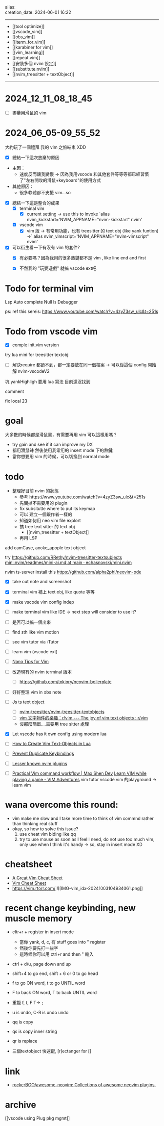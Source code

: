 alias:  
creation_date: 2024-06-01 16:22  


---  

- [[tool optimize]]
- [[vscode_vim]]
- [[obs_vim]]
- [[iterm_for_vim]]
- [[karabiner for vim]]
- [[vim_learning]]
- [[repeat.vim]]
- [[安裝多個 nvim 設定]]
- [[substitute.nvim]]
- [[nvim_treesitter + textObject]]

---


# 2024_12_11_08_18_45


- [ ] 盡量用滑鼠的 vim 


# 2024_06_05-09_55_52
大約玩了一個禮拜
我的 vim 之旅結束 XDD


- [x] 總結一下這次放棄的原因

- 主因：
	- 速度反而讓我變慢 -> 因為我用vscode 和其他套件等等等都已經習慣了"左右開攻的滑鼠+keyboard"的使用方式
- 其他原因：
	- 很多軟體都不支援 vim...so



- [x] 總結一下這是整合的成果
	- [x] terminal vim
		- [x] current setting -> use this to invoke `alias nvim_kickstart='NVIM_APPNAME="nvim-kickstart" nvim'
	- [x] vscode vim
		- [x] vim 版 -> 有常用功能，也有 treesitter 的 text obj (like yank funtion) ->` alias nvim_vimscript='NVIM_APPNAME="nvim-vimscript" nvim'
- [x] 可以衍生看一下有沒有 vim 的套件?
	- [x] 有必要嗎？因為我用的很多熱鍵都不是 vim , like line end and first
	- [x] 不然我的 "玩耍遊戲" 就搞 vscode ext吧






# Todo for terminal vim
Lsp
Auto complete
Null ls
Debugger

ps: ref this sereis: https://www.youtube.com/watch?v=4zyZ3sw_ulc&t=251s





# Todo from vscode vim

- [x] comple init.vim version


try lua mini for treesitter textobj

- [ ] 解決require 都讀不到，都一定要放在同一個檔案 -> 可以從這個 config 開始解  nvim-vscodeV2


坑
yankHighligh 要用 lua 寫法
目前還沒找到



comment





fix local 23

# goal


大多數的時候都是滑鼠黨，有需要再用 vim
可以這樣用嗎？





- try gain and see if it can improve my DX 
- 都用滑鼠辣 然後使用我常用的 insert mode 下的熱鍵
- 當你想要用 vim 的時候，可以切換到 normal mode




# todo

- 整理好目前 nvim 的狀態
	- 參考 https://www.youtube.com/watch?v=4zyZ3sw_ulc&t=251s
	- 先關掉不需要用的 plugin
	- fix subsitutte where to put its keymap
	- 可以 建立一個跟作者一樣的
	- 知道如何用 neo vim file explort
	- 搞 tree text sitter 的 text obj
		- [[nvim_treesitter + textObject]]
	- 再用 LSP




add camCase, aooke_apople text object

try
https://github.com/RRethy/nvim-treesitter-textsubjects
[mini.nvim/readmes/mini-ai.md at main · echasnovski/mini.nvim](https://github.com/echasnovski/mini.nvim/blob/main/readmes/mini-ai.md)


nvim ts-server
install this
https://github.com/alpha2phi/neovim-pde




- [x] take out note and screenshot
- [x] terminal vim 補上 text obj, like quote 等等
- [x] make vscode vim config indep
- [ ] make terminal vim like IDE -> next step will consider to use it?
- [ ] 是否可以搞一個出來

- [ ] find sth like vim motion
- [ ] see vim tutor via :Tutor

- [ ] learn vim (vscode ext)
- [ ] [Nano Tips for Vim](https://nanotipsforvim.prose.sh/)

- [ ] 改造現有的 nvim terminal 版本
	- [ ] https://github.com/tokiory/neovim-boilerplate


- [ ] 好好整理 vim in obs note
- [ ] Js ts text object 
	- [ ] [nvim-treesitter/nvim-treesitter-textobjects](https://github.com/nvim-treesitter/nvim-treesitter-textobjects)
	- [ ] [vim 文字物件的樂趣：r/vim --- The joy of vim text objects : r/vim](https://www.reddit.com/r/vim/comments/g1r2od/the_joy_of_vim_text_objects/)
	- 沒那麼簡單....需要用 tree sitter 處理
- [x] Let vscode has it own config using modern lua
- [ ] [How to Create Vim Text-Objects in Lua](https://thevaluable.dev/vim-create-text-objects/)
- [ ] [Prevent Duplicate Keybindings](https://nanotipsforvim.prose.sh/prevent-duplicate-keybindings)
- [ ] [Lesser known nvim plugins](https://nanotipsforvim.prose.sh/lesser-known-nvim-plugins)
- [ ] [Practical Vim command workflow | Max Shen Dev](https://m4xshen.dev/posts/vim-command-workflow/)
[Learn VIM while playing a game - VIM Adventures](https://vim-adventures.com/)
vim tutor
vscode vim 的playground -> learn vim



# wana overcome this round:
- vim make me slow and I take more time to think of vim commnd rather than thinking real stuff
- okay, so how to solve this issue?
	1. use cheat vim biding like qq
	2. try to use mouse as soon as I feel I need, do not use too much vim, only use when I think it's handy -> so, stay in insert mode XD 

# cheatsheet
- [A Great Vim Cheat Sheet](https://vimsheet.com/)
- [Vim Cheat Sheet](https://vim.rtorr.com/)
- https://vim.rtorr.com/
![[IMG-vim_idx-20241003104934061.png]]


# recent change keybinding, new muscle memory

- cltr+r + register in insert mode
	- 當你 yank, d, c, 有 stuff goes into " register
	- 然後你要先打一些字
	- 這時候你可以用 ctrl+r  and then " 輸入
- ctrl + d/u, page down and up
- shift+4 to go end, shift + 6 or 0 to go head
- f to go ON word, t to go UNTIL word
- F to back ON word, T to back UNTIL word
- 重複 f, t, F T-> `;` 
- u is undo, C-R is undo undo
- qq is copy
- qs is copy inner string
- qr is replace


- 三個textobject 快速鍵,  [r]ectanger for []



# link
- [rockerBOO/awesome-neovim: Collections of awesome neovim plugins.](https://github.com/rockerBOO/awesome-neovim)

# archive
[[vscode using Plug pkg mgmt]]